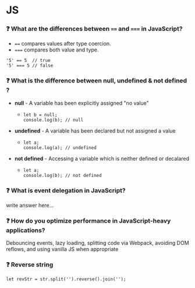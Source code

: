 # JS

### ❓ What are the differences between ``==`` and ``===`` in JavaScript?
- ``==`` compares values after type coercion.
- ``===`` compares both value and type.
```
'5' == 5  // true
'5' === 5 // false
```

### ❓ What is the difference between null, undefined & not defined ?
- **null** - A variable has been explicitly assigned "no value"
  - ```
    let b = null;
    console.log(b); // null
    ```
- **undefined** - A variable has been declared but not assigned a value
  - ```
    let a;
    console.log(a); // undefined
    ```
- **not defined** - Accessing a variable which is neither defined or decalared
  - ```
    let a;
    console.log(b); // not defined
    ```
### ❓ What is event delegation in JavaScript?
write answer here...

### ❓ How do you optimize performance in JavaScript-heavy applications?
Debouncing events, lazy loading, splitting code via Webpack, avoiding DOM reflows, and using vanilla JS when appropriate

### ❓ Reverse string
``` let revStr = str.split('').reverse().join(''); ```

